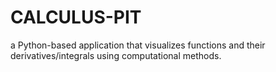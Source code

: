# CALCULUS-PIT
a Python-based application that visualizes functions and their derivatives/integrals using computational methods.
